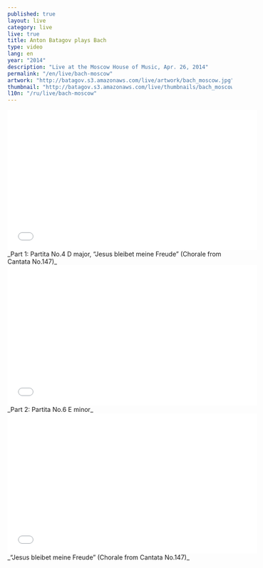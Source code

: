 ```yaml
---
published: true
layout: live
category: live
live: true
title: Anton Batagov plays Bach
type: video
lang: en
year: "2014"
description: "Live at the Moscow House of Music, Apr. 26, 2014"
permalink: "/en/live/bach-moscow"
artwork: "http://batagov.s3.amazonaws.com/live/artwork/bach_moscow.jpg"
thumbnail: "http://batagov.s3.amazonaws.com/live/thumbnails/bach_moscow_thumb.jpg"
l10n: "/ru/live/bach-moscow"
---
```


<iframe id="partita-4" width="560" height="315" src="//www.youtube.com/embed/2p5OiaIsZL8" frameborder="0" allowfullscreen></iframe>  
_Part 1: Partita No.4 D major, “Jesus bleibet meine Freude” (Chorale from Cantata No.147)_  
  
<iframe id="partita-6" width="560" height="315" src="//www.youtube.com/embed/LbSFqlqd9QU" frameborder="0" allowfullscreen></iframe>  
_Part 2: Partita No.6 E minor_
  
<iframe id="chorale" width="560" height="315" src="//www.youtube.com/embed/NWlx4Gipn74" frameborder="0" allowfullscreen></iframe>  
_“Jesus bleibet meine Freude” (Chorale from Cantata No.147)_